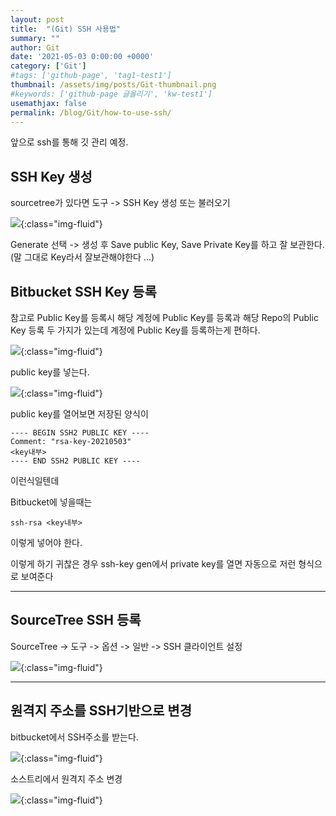 ```yaml
---
layout: post
title:  "(Git) SSH 사용법"
summary: ""
author: Git
date: '2021-05-03 0:00:00 +0000'
category: ['Git']
#tags: ['github-page', 'tag1-test1']
thumbnail: /assets/img/posts/Git-thumbnail.png
#keywords: ['github-page 글올리기', 'kw-test1']
usemathjax: false
permalink: /blog/Git/how-to-use-ssh/
---
```


앞으로 ssh를 통해 깃 관리 예정.

## SSH Key 생성

sourcetree가 있다면 도구 -> SSH Key 생성 또는 불러오기

![](/assets/img/posts/Git/how-to-use-ssh-1.PNG){:class="img-fluid"}

Generate 선택 -> 생성 후 Save public Key, Save Private Key를 하고 잘 보관한다.<br>
(말 그대로 Key라서 잘보관해야한다 ...)

## Bitbucket SSH Key 등록

참고로 Public Key를 등록시 해당 계정에 Public Key를 등록과 해당 Repo의 Public Key 등록 두 가지가 있는데 계정에 Public Key를 등록하는게 편하다.

![](/assets/img/posts/Git/how-to-use-ssh-2.PNG){:class="img-fluid"}

public key를 넣는다.

![](/assets/img/posts/Git/how-to-use-ssh-3.PNG){:class="img-fluid"}

public key를 열어보면 저장된 양식이

```
---- BEGIN SSH2 PUBLIC KEY ----
Comment: "rsa-key-20210503"
<key내부>
---- END SSH2 PUBLIC KEY ----
```

이런식일텐데

Bitbucket에 넣을때는

```
ssh-rsa <key내부>
```

이렇게 넣어야 한다.

이렇게 하기 귀찮은 경우 ssh-key gen에서 private key를 열면 자동으로 저런 형식으로 보여준다

---

## SourceTree SSH 등록

SourceTree -> 도구 -> 옵션 -> 일반 -> SSH 클라이언트 설정

![](/assets/img/posts/Git/how-to-use-ssh-4.PNG){:class="img-fluid"}

---

## 원격지 주소를 SSH기반으로 변경

bitbucket에서 SSH주소를 받는다.

![](/assets/img/posts/Git/how-to-use-ssh-5.PNG){:class="img-fluid"}

소스트리에서 원격지 주소 변경

![](/assets/img/posts/Git/how-to-use-ssh-6.PNG){:class="img-fluid"}